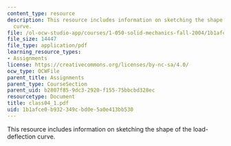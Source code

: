```yaml
---
content_type: resource
description: This resource includes information on sketching the shape of the load-deflection
  curve.
file: /ol-ocw-studio-app/courses/1-050-solid-mechanics-fall-2004/1b1afce0b932349cbd0e5a0e413bb530_class04_1.pdf
file_size: 14447
file_type: application/pdf
learning_resource_types:
- Assignments
license: https://creativecommons.org/licenses/by-nc-sa/4.0/
ocw_type: OCWFile
parent_title: Assignments
parent_type: CourseSection
parent_uid: b2807f85-9dc3-2920-f155-75bbcbd328ec
resourcetype: Document
title: class04_1.pdf
uid: 1b1afce0-b932-349c-bd0e-5a0e413bb530
---
```

This resource includes information on sketching the shape of the load-deflection curve.